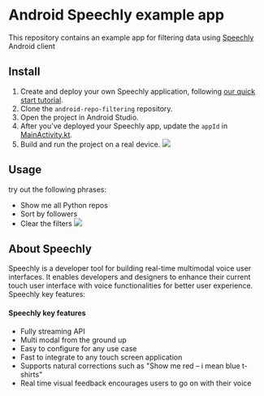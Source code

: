 # Android Speechly example app

This repository contains an example app for filtering data using [Speechly](https://www.speechly.com/?utm_source=github&utm_medium=android-example&utm_campaign=text) Android client

## Install
1. Create and deploy your own Speechly application, following [our quick start tutorial](https://docs.speechly.com/quick-start/).
2. Clone the `android-repo-filtering` repository.
3. Open the project in Android Studio.
4. After you've deployed your Speechly app, update the `appId` in [MainActivity.kt](app/src/main/kotlin/com/speechly/example/MainActivity.kt).
5. Build and run the project on a real device.
![](https://raw.githubusercontent.com/speechly/android-repo-filtering/master/assets/screenshot01.png)

## Usage
try out the following phrases:

- Show me all Python repos
- Sort by followers
- Clear the filters
![](https://raw.githubusercontent.com/speechly/android-repo-filtering/master/assets/screenshot02.png)

## About Speechly

Speechly is a developer tool for building real-time multimodal voice user interfaces. It enables developers and designers to enhance their current touch user interface with voice functionalities for better user experience. Speechly key features:

#### Speechly key features

- Fully streaming API
- Multi modal from the ground up
- Easy to configure for any use case
- Fast to integrate to any touch screen application
- Supports natural corrections such as "Show me red – i mean blue t-shirts"
- Real time visual feedback encourages users to go on with their voice
